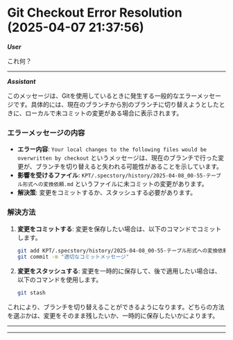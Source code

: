 <!-- Generated by SpecStory -->

# Git Checkout Error Resolution (2025-04-07 21:37:56)

_**User**_

これ何？

---

_**Assistant**_

このメッセージは、Gitを使用しているときに発生する一般的なエラーメッセージです。具体的には、現在のブランチから別のブランチに切り替えようとしたときに、ローカルで未コミットの変更がある場合に表示されます。

### エラーメッセージの内容
- **エラー内容**: `Your local changes to the following files would be overwritten by checkout` というメッセージは、現在のブランチで行った変更が、ブランチを切り替えると失われる可能性があることを示しています。
- **影響を受けるファイル**: `KPT/.specstory/history/2025-04-08_00-55-テーブル形式への変換依頼.md` というファイルに未コミットの変更があります。
- **解決策**: 変更をコミットするか、スタッシュする必要があります。

### 解決方法
1. **変更をコミットする**: 変更を保存したい場合は、以下のコマンドでコミットします。
   ```bash
   git add KPT/.specstory/history/2025-04-08_00-55-テーブル形式への変換依頼.md
   git commit -m "適切なコミットメッセージ"
   ```

2. **変更をスタッシュする**: 変更を一時的に保存して、後で適用したい場合は、以下のコマンドを使用します。
   ```bash
   git stash
   ```

これにより、ブランチを切り替えることができるようになります。どちらの方法を選ぶかは、変更をそのまま残したいか、一時的に保存したいかによります。

---



---

